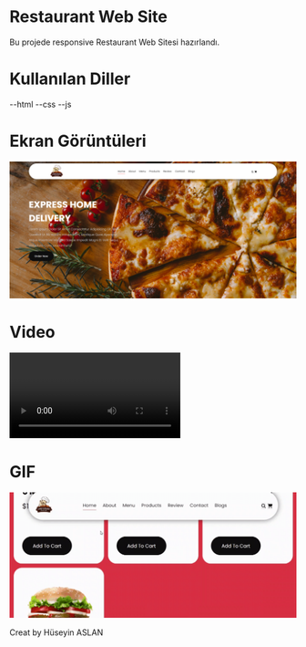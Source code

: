 # Restaurant Web Site

Bu projede responsive Restaurant Web Sitesi hazırlandı.


# Kullanılan Diller

--html
--css
--js

# Ekran Görüntüleri

![](images/1.jpg)

# Video

![](images/2.mp4)

# GIF

![](images/3.gif)

Creat by Hüseyin ASLAN
